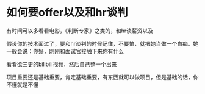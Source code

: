 
# 如何要offer以及和hr谈判


有时间可以多看看电影，《判断专家》之类的，和hr谈薪资以及

假设你的技术面过了，要和hr谈判的时候记住，不要怕，就把她当做一个白痴。她一般会说：你好，刚刚和面试官接触下来你有什么

看看欲三更的bilibili视频，然后自己整一个出来



项目重要还是基础重要，肯定基础重要，有东西就可以做项目，但是基础的话，你不懂就是不懂

